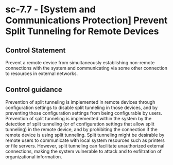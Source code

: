 # sc-7.7 - \[System and Communications Protection\] Prevent Split Tunneling for Remote Devices

## Control Statement

Prevent a remote device from simultaneously establishing non-remote connections with the system and communicating via some other connection to resources in external networks.

## Control guidance

Prevention of split tunneling is implemented in remote devices through configuration settings to disable split tunneling in those devices, and by preventing those configuration settings from being configurable by users. Prevention of split tunneling is implemented within the system by the detection of split tunneling (or of configuration settings that allow split tunneling) in the remote device, and by prohibiting the connection if the remote device is using split tunneling. Split tunneling might be desirable by remote users to communicate with local system resources such as printers or file servers. However, split tunneling can facilitate unauthorized external connections, making the system vulnerable to attack and to exfiltration of organizational information.
